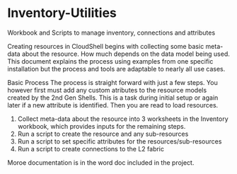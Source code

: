 # Inventory-Utilities
Workbook and Scripts to manage inventory, connections and attributes

Creating resources in CloudShell begins with collecting some basic meta-data about the resource.  How much depends on the data model being used.  This document explains the process using examples from one specific installation but the process and tools are adaptable to nearly all use cases.

Basic Process
The process is straight forward with just a few steps.   You however first must add any custom atributes to the resource models created by the 2nd Gen Shells.  This is a task during initial setup or again later if a new attribute is identified.  Then you are read to load resources.

1.	Collect meta-data about the resource into 3 worksheets in the Inventory workbook, which provides inputs for the remaining steps.
2.	Run a script to create the resource and any sub-resources
3.	Run a script to set specific attributes for the resources/sub-resources
4.	Run a script to create connections to the L2 fabric

Moroe documentation is in the word doc included in the project.
